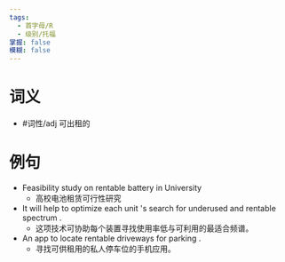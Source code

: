 ```yaml
---
tags:
  - 首字母/R
  - 级别/托福
掌握: false
模糊: false
---
```

# 词义
- #词性/adj  可出租的
# 例句
- Feasibility study on rentable battery in University
	- 高校电池租赁可行性研究
- It will help to optimize each unit 's search for underused and rentable spectrum .
	- 这项技术可协助每个装置寻找使用率低与可利用的最适合频谱。
- An app to locate rentable driveways for parking .
	- 寻找可供租用的私人停车位的手机应用。
